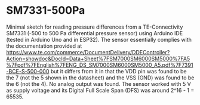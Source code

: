 # SM7331-500Pa
Minimal sketch for reading pressure differences from a TE-Connectivity SM7331 (-500 to 500 Pa differential pressure sensor) using Arduino IDE (tested in Arduino Uno and in ESP32).
The sensor essentially complies with the documentation provided at https://www.te.com/commerce/DocumentDelivery/DDEController?Action=showdoc&DocId=Data+Sheet%7FSM7000SM6000SM5000%7FA5%7Fpdf%7FEnglish%7FENG_DS_SM7000SM6000SM5000_A5.pdf%7F7391-BCE-S-500-000 but it differs from it in that the VDD pin was found to be the 7 (not the 5 shown in the datasheet) and the VSS (GND) was found to be the 6 (not the 4). No analog output was found. The sensor worked with 5 V as supply voltage and its Digital Full Scale Span (DFS) was around 2^16 - 1 = 65535.

